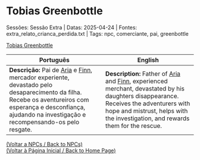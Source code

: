 
# Tobias Greenbottle

Sessões: Sessão Extra | Datas: 2025-04-24 | Fontes: extra_relato_crianca_perdida.txt | Tags: npc, comerciante, pai, greenbottle

[Tobias Greenbottle](tobias_greenbottle.png)

| Português | English |
|-----------|---------|
| **Descrição:** Pai de [Aria](aria_greenbottle.md) e [Finn](finn_greenbottle.md), mercador experiente, devastado pelo desaparecimento da filha. Recebe os aventureiros com esperança e desconfiança, ajudando na investigação e recompensando-os pelo resgate. | **Description:** Father of [Aria](aria_greenbottle.md) and [Finn](finn_greenbottle.md), experienced merchant, devastated by his daughters disappearance. Receives the adventurers with hope and mistrust, helps with the investigation, and rewards them for the rescue. |

[(Voltar a NPCs / Back to NPCs)](npcs_list.md)  
[(Voltar à Página Inicial / Back to Home Page)](home.md)



















